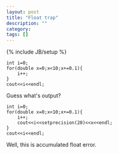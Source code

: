 ```yaml
---
layout: post
title: "Float trap"
description: ""
category: 
tags: []
---
```

{% include JB/setup %}
```
int i=0;
for(double x=0;x<10;x+=0.1){
	i++;
}
cout<<i<<endl;
```
Guess what's output?


```
int i=0;
for(double x=0;x<10;x+=0.1){
	i++;
	cout<<i<<setprecision(20)<<x<<endl;
}
cout<<i<<endl;
```
Well, this is accumulated float error.

